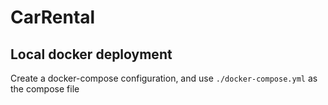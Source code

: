 # CarRental
## Local docker deployment
Create a docker-compose configuration, and use `./docker-compose.yml` as the compose file
